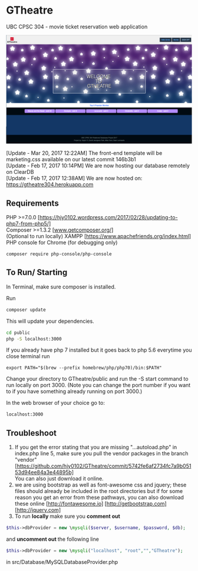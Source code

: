 # GTheatre
UBC CPSC 304 - movie ticket reservation web application

![Alt text](./screenshot.png?raw=true "Welcome to GTheatre")</br>

[Update - Mar 20, 2017 12:22AM] The front-end template will be marketing.css available on our latest commit 146b3b1</br>
[Update - Feb 17, 2017 10:14PM] We are now hosting our database remotely on ClearDB <br/>
[Update - Feb 17, 2017 12:38AM] We are now hosted on: https://gtheatre304.herokuapp.com

## Requirements
PHP >=7.0.0 [https://hjy0102.wordpress.com/2017/02/28/updating-to-php7-from-php5/] </br>
Composer >=1.3.2 [www.getcomposer.org/]</br>
(Optional to run locally) XAMPP [https://www.apachefriends.org/index.html]
PHP console for Chrome (for debugging only)
```bash
composer require php-console/php-console
```

## To Run/ Starting
In Terminal, make sure composer is installed.

Run 
```bash
composer update
```
This will update your dependencies.</br>
```bash
cd public
php -S localhost:3000
```

If you already have php 7 installed but it goes back to php 5.6 everytime you close terminal run
```
export PATH="$(brew --prefix homebrew/php/php70)/bin:$PATH"
```
Change your directory to GTheatre/public and run the -S start command to run locally on port 3000. (Note you can change the port number if you want to if you have something already running on port 3000.)</br>

In the web browser of your choice go to:
```bash
localhost:3000
```
## Troubleshoot
1. If you get the error stating that you are missing "...autoload.php" in index.php line 5, make sure you pull the vendor packages in the branch "vendor" [https://github.com/hjy0102/GTheatre/commit/5742fe6af2734fc7a9b05153d94ee84a3e44895b]</br>
You can also just download it online.
2. we are using bootstrap as well as font-awesome css and jquery; these files should already be included in the root directories but if for some reason you get an error from these pathways, you can also download these online [http://fontawesome.io] [http://getbootstrap.com] [http://jquery.com]
3. To run <b> locally </b> make sure you <b>comment out </b>
```php
$this->dbProvider = new \mysqli($server, $username, $password, $db);
```
and <b>uncomment out </b>the following line
```php 
$this->dbProvider = new \mysqli("localhost", "root","","GTheatre");
```
in src/Database/MySQLDatabaseProvider.php
